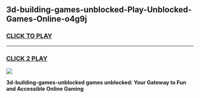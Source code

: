 
## 3d-building-games-unblocked-Play-Unblocked-Games-Online-o4g9j
<h3>
<a href="https://premium76.site?title=3d-building-games-unblocked&ref=25A">CLICK TO PLAY</a></h3>
<hr>

<h3>
<a href="https://premium76.site?title=3d-building-games-unblocked&ref=25A">CLICK 2 PLAY</a>
  
</h3>

<a href="https://premium76.site?title=3d-building-games-unblocked&ref=25A"><img src="https://clearcache.store/games.png"></a>


**3d-building-games-unblocked games unblocked: Your Gateway to Fun and Accessible Online Gaming**
